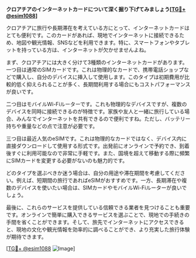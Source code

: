 **クロアチアのインターネットカードについて深く掘り下げてみましょう[[TG💪+ @esim1088](https://t.me/s/esim1088)]**

クロアチアに旅行や長期滞在を考えている方にとって、インターネットカードはとても便利です。このカードがあれば、現地でインターネットに接続できるため、地図や観光情報、SNSなどを利用できます。特に、スマートフォンやタブレットを持っている方は、インターネットが欠かせませんよね。

まず、クロアチアには大きく分けて3種類のインターネットカードがあります。一つ目は通常のSIMカードです。これは物理的なカードで、携帯電話ショップなどで購入し、自分のデバイスに挿入して使用します。このタイプは初期費用が比較的低く抑えられることが多く、長期間利用する場合にもコストパフォーマンスが良いです。

二つ目はモバイルWi-Fiルーターです。これも物理的なデバイスですが、複数のデバイスを同時に接続できるのが特徴です。家族や友人と一緒に旅行している場合、みんなでインターネットを共有できるので便利ですね。ただし、バッテリー持ちや重量などの点で注意が必要です。

三つ目は最近人気のeSIMです。これは物理的なカードではなく、デバイス内に直接ダウンロードして使用する形式です。出発前にオンラインで予約でき、到着後すぐに利用可能なので非常に手軽です。また、国境を超えて移動する際に頻繁にSIMカードを変更する必要がないのも魅力的です。

どのタイプを選ぶべきか迷う場合は、自分の用途や滞在期間を考慮してください。例えば、短期間の旅行であればeSIMがおすすめです。一方、長期滞在や複数のデバイスを使いたい場合は、SIMカードやモバイルWi-Fiルーターが良いでしょう。

最後に、これらのサービスを提供している信頼できる業者を見つけることも重要です。オンラインで簡単に購入できるサービスを選ぶことで、現地での手続きの手間を省くことができます。そして、旅先でインターネットにアクセスできると、現地の文化や観光情報を効率的に調べることができ、より充実した旅行体験が期待できます。

[[TG💪+ @esim1088](https://t.me/s/esim1088) ![Image](https://i.postimg.cc/Y0z9fWf4/image.png)]